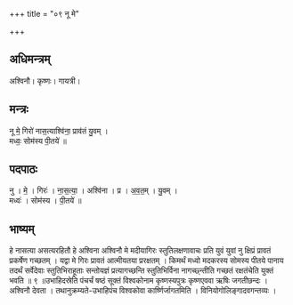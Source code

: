 +++
title = "०९ नू मे"

+++
## अधिमन्त्रम्
अश्विनौ। कृष्णः। गायत्री।

## मन्त्रः
नू मे॒ गिरो॑ नास॒त्याश्वि॑ना॒ प्राव॑तं यु॒वम् ।  
मध्वः॒ सोम॑स्य पी॒तये॑ ॥

## पदपाठः
नु । मे॒ । गिरः॑ । ना॒स॒त्या॒ । अश्वि॑ना । प्र । अ॒व॒त॒म् । यु॒वम् ।  
मध्वः॑ । सोम॑स्य । पी॒तये॑ ॥

## भाष्यम्
हे नासत्या असत्यरहितौ हे अश्विना अश्विनौ मे मदीयागिरः स्तुतिलक्षणावाचः प्रति युवं युवां नु क्षिप्रं प्रावतं प्रकर्षेण गच्छतम् । यद्वा मे गिरः प्रावतं आत्मीयतया प्ररक्षतम् । किमर्थं मध्वो मदकरस्य सोमस्य पीतये पानाय तदर्थं सर्वेदेवाः स्तुतिभिराहूताः सन्तोयज्ञं प्रत्यागच्छन्ति स्तुतिभिर्विना नागच्छ्न्तीति गच्छतं रक्षतंचेति युक्तं भवति ॥ ९ ॥उभाहिदस्रेति पंचर्चं षष्ठं सूक्तं विश्वकोनाम कृष्णस्यपुत्रः कृष्णएववा ऋषिः जगतीछन्दः । अश्विनौ देवता । तथानुक्रम्यते-उभाहिपंच विश्वकोवा कार्ष्णिर्जागतमिति । विनियोगोलिङ्गादवगन्तव्यः ।